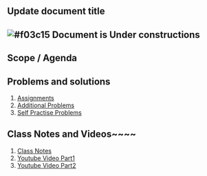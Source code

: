 ## Update document title

## ![#f03c15](https://placehold.co/15x15/f03c15/f03c15.png) Document is Under constructions

## Scope / Agenda
  

## Problems and solutions

1. [Assignments]()
2. [Additional Problems]()
3. [Self Practise Problems]()

## Class Notes and Videos~~~~

1. [Class Notes]()
2. [Youtube Video Part1]()
3. [Youtube Video Part2]()